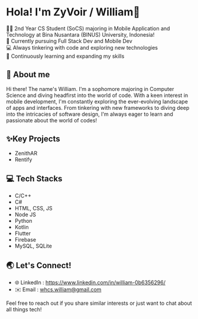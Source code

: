 # Hola! I'm ZyVoir / William👋

👨‍💻	2nd Year CS Student (SoCS) majoring in Mobile Application and Technology at Bina Nusantara (BINUS) University, Indonesia!<br/>
📱  	Currently pursuing Full Stack Dev and Mobile Dev<br/>
💻	Always tinkering with code and exploring new technologies<br/>
🌱	Continuously learning and expanding my skills<br/>

## 🚀 About me
Hi there! The name's William. I'm a sophomore majoring in Computer Science and diving headfirst into the world of code. With a keen interest in mobile development, I'm constantly exploring the ever-evolving landscape of apps and interfaces. From tinkering with new frameworks to diving deep into the intricacies of software design, I'm always eager to learn and passionate about the world of codes!

## ✨Key Projects
- ZenithAR
- Rentify

## 💻 Tech Stacks 
- C/C++
- C#
- HTML, CSS, JS
- Node JS
- Python
- Kotlin
- Flutter
- Firebase
- MySQL, SQLite

## 🌏 Let's Connect!
- 🌐 LinkedIn : https://www.linkedin.com/in/william-0b6356296/
- ✉️ Email : whcs.william@gmail.com

Feel free to reach out if you share similar interests or just want to chat about all things tech!
